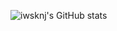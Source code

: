 ![iwsknj's GitHub stats](https://github-readme-stats-mauve-iota-51.vercel.app/api?username=iwsknj&show_icons=true&theme=transparent&count_private=true)
